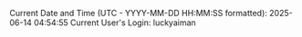 Current Date and Time (UTC - YYYY-MM-DD HH:MM:SS formatted): 2025-06-14 04:54:55
Current User's Login: luckyaiman
